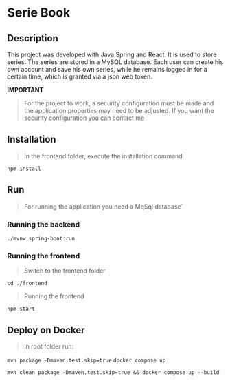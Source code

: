 # Serie Book


## Description
This project was developed with Java Spring and React. It is used to store series. The series are stored in a MySQL database.
Each user can create his own account and save his own series, while he remains logged in for a certain time, which is granted via a json web token.


**IMPORTANT**

> For the project to work, a security configuration must be made and the application.properties may need to be adjusted.
> If you want the security configuration you can contact me

## Installation
> In the frontend folder, execute the installation command

`npm install`


## Run
> For running the application you need a MqSql database`

### Running the backend
`./mvnw spring-boot:run`

### Running the frontend
> Switch to the frontend folder

`cd ./frontend`

> Running the frontend

`npm start`

## Deploy on Docker

> In root folder run:

`mvn package -Dmaven.test.skip=true`
`docker compose up`

`mvn clean package -Dmaven.test.skip=true && docker compose up --build`